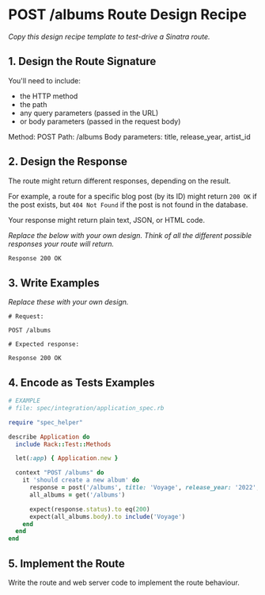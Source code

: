 # POST /albums Route Design Recipe

_Copy this design recipe template to test-drive a Sinatra route._

## 1. Design the Route Signature

You'll need to include:
  * the HTTP method
  * the path
  * any query parameters (passed in the URL)
  * or body parameters (passed in the request body)

  Method: POST
  Path: /albums
  Body parameters: title, release_year, artist_id

## 2. Design the Response

The route might return different responses, depending on the result.

For example, a route for a specific blog post (by its ID) might return `200 OK` if the post exists, but `404 Not Found` if the post is not found in the database.

Your response might return plain text, JSON, or HTML code. 

_Replace the below with your own design. Think of all the different possible responses your route will return._

```html
Response 200 OK
```

## 3. Write Examples

_Replace these with your own design._

```
# Request:

POST /albums

# Expected response:

Response 200 OK
```

## 4. Encode as Tests Examples

```ruby
# EXAMPLE
# file: spec/integration/application_spec.rb

require "spec_helper"

describe Application do
  include Rack::Test::Methods

  let(:app) { Application.new }

  context "POST /albums" do
    it 'should create a new album' do
      response = post('/albums', title: 'Voyage', release_year: '2022', artist_id: '2')
      all_albums = get('/albums')

      expect(response.status).to eq(200)
      expect(all_albums.body).to include('Voyage')
    end
  end
end
```

## 5. Implement the Route

Write the route and web server code to implement the route behaviour.